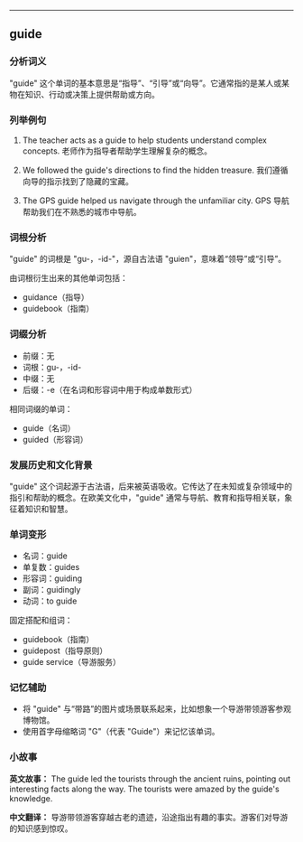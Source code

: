 
---------------
## guide
### 分析词义
"guide" 这个单词的基本意思是“指导”、“引导”或“向导”。它通常指的是某人或某物在知识、行动或决策上提供帮助或方向。

### 列举例句
1. The teacher acts as a guide to help students understand complex concepts.
   老师作为指导者帮助学生理解复杂的概念。

2. We followed the guide's directions to find the hidden treasure.
   我们遵循向导的指示找到了隐藏的宝藏。

3. The GPS guide helped us navigate through the unfamiliar city.
   GPS 导航帮助我们在不熟悉的城市中导航。

### 词根分析
"guide" 的词根是 "gu-，-id-"，源自古法语 "guien"，意味着“领导”或“引导”。

由词根衍生出来的其他单词包括：
- guidance（指导）
- guidebook（指南）

### 词缀分析
- 前缀：无
- 词根：gu-，-id-
- 中缀：无
- 后缀：-e（在名词和形容词中用于构成单数形式）

相同词缀的单词：
- guide（名词）
- guided（形容词）

### 发展历史和文化背景
"guide" 这个词起源于古法语，后来被英语吸收。它传达了在未知或复杂领域中的指引和帮助的概念。在欧美文化中，"guide" 通常与导航、教育和指导相关联，象征着知识和智慧。

### 单词变形
- 名词：guide
- 单复数：guides
- 形容词：guiding
- 副词：guidingly
- 动词：to guide

固定搭配和组词：
- guidebook（指南）
- guidepost（指导原则）
- guide service（导游服务）

### 记忆辅助
- 将 "guide" 与“带路”的图片或场景联系起来，比如想象一个导游带领游客参观博物馆。
- 使用首字母缩略词 "G"（代表 "Guide"）来记忆该单词。

### 小故事
**英文故事：**
The guide led the tourists through the ancient ruins, pointing out interesting facts along the way. The tourists were amazed by the guide's knowledge.

**中文翻译：**
导游带领游客穿越古老的遗迹，沿途指出有趣的事实。游客们对导游的知识感到惊叹。

